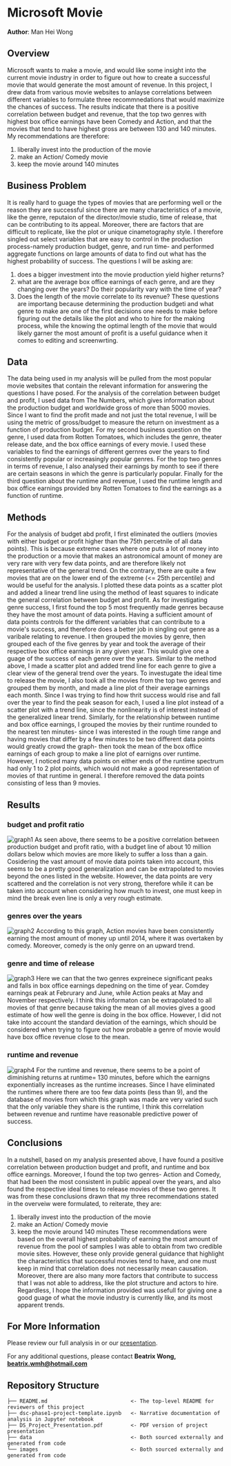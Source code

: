 # Microsoft Movie
**Author**: Man Hei Wong
## Overview
Microsoft wants to make a movie, and would like some insight into the current movie industry in order to figure out how to create a successful movie that would generate the most amount of revenue. In this project, I drew data from various movie websites to anlayse correlations between different variables to formulate three recommnedations that would maximize the chances of success. The results indicate that there is a positive correlation between budget and revenue, that the top two genres with highest box office earnings have been Comedy and Action, and that the movies that tend to have highest gross are between 130 and 140 minutes. My recommendations are therefore: 
1. liberally invest into the production of the movie
2. make an Action/ Comedy movie
3. keep the movie around 140 minutes
## Business Problem
It is really hard to guage the types of movies that are performing well or the reason they are successful since there are many characteristics of a movie, like the genre, reputaion of the director/movie studio, time of release, that can be contributing to its appeal. Moreover, there are factors that are difficult to replicate, like the plot or unique cinametography style. I therefore singled out select variables that are easy to control in the production process-namely production budget, genre, and run time- and performed aggregate functions on large amounts of data to find out what has the highest probability of success.
The questions I will be asking are:
1. does a bigger investment into the movie production yield higher returns?
2. what are the average box office earnings of each genre, and are they changing over the years? Do their popularity vary with the time of year?
3. Does the length of the movie correlate to its revenue?
These questions are importang because determining the production budgeti and what genre to make are one of the first decisions one needs to make before figuring out the details like the plot and who to hire for the making process, while the knowing the optimal length of the movie that would likely garner the most amount of profit is a useful guidance when it comes to editing and screenwrting.

## Data
The data being used in my analysis will be pulled from the most popular movie websites that contain the relevant information for answering the questions I have posed. For the analysis of the correlation between budget and profit, I used data from The Numbers, which gives information about the production budget and worldwide gross of more than 5000 movies. Since I want to find the profit made and not just the total revenue, I will be using the metric of gross/budget to measure the return on investment as a function of production budget.
For my second business question on the genre, I used data from Rotten Tomatoes, which includes the genre, theater release date, and the box office earnings of every movie. I used these variables to find the earnings of different gernres over the years to find consistently popular or increasingly popular genres. For the top two genres in terms of revenue, I also analysed their earnings by month to see if there are certain seasons in which the genre is particularly popular.
Finally for the third question about the runtime and revenue, I used the runtime length and box office earnings provided bny Rotten Tomatoes to find the earnings as a function of runtime.

## Methods
For the analysis of budget abd profit, I first eliminated the outliers (movies with either budget or profit higher than the 75th percetnile of all data points). This is because extreme cases where one puts a lot of money into the production or a movie that makes an astronomical amount of money are very rare with very few data points, and are therefore likely not representative of the general trend. On the contrary, there are quite a few movies that are on the lower end of the extreme (<= 25th percentile) and would be useful for the analysis. I plotted these data points as a scatter plot and added a linear trend line using the method of least squares to indicate the general correlation between budget and profit. 
As for investigating genre success, I first found the top 5 most frequently made genres because they have the most amount of data points. Having a sufficient amount of data points controls for the different variables that can contribute to a movie's success, and therefore does a better job in singling out genre as a varibale relating to revenue. I then grouped the movies by genre, then grouped each of the five genres by year and took the average of their respective box office earnings in any given year. This would give one a guage of the success of each genre over the years. Similar to the method above, I made a scatter plot and added trend line for each genre to give a clear view of the general trend over the years. To investugate the ideal time to release the movie, I also took all the movies from the top two genres and grouped them by month, and made a line plot of their average earnings each month. Since I was trying to find how thrit success would rise and fall over the year to find the peak season for each, I used a line plot instead of a scatter plot with a trend line, since the nonlinearity is of interest instead of the generalized linear trend.
Similarly, for the relationship between runtime and box office earnings, I grouped the movies by their runtime rounded to the nearest ten minutes- since I was interested in the rough time range and having movies that differ by a few minutes to be two different data points would greatly crowd the graph- then took the mean of the box office earnings of each group to make a line plot of earnigns over runtime. However, I noticed many data points on either ends of the runtime spectrum had only 1 to 2 plot points, which would not make a good representation of movies of that runtime in general. I therefore removed the data points consisting of less than 9 movies.

## Results
### budget and profit ratio
![graph1](viz1.png)
As seen above, there seems to be a positive correlation between production budget and profit ratio, with a budget line of about 10 million dollars below which movies are more likely to suffer a loss than a gain. 
Cosidering the vast amount of movie data points taken into account, this seems to be a pretty good generalization and can be extrapolated to movies beyond the ones listed in the website. However, the data points are very scattered and the correlation is not very strong, therefore while it can be taken into account when considering how much to invest, one must keep in mind the break even line is only a very rough estimate. 
### genres over the years
![graph2](viz2-1.png)
According to this graph, Action movies have been consistently earning the most amount of money up until 2014, where it was overtaken by comedy. Moreover, comedy is the only genre on an upward trend.
### genre and time of release
![graph3](viz2-2.png)
Here we can that the two genres expreinece significant peaks and falls in box office earnings depedning on the time of year. Comdey earnings peak at Februrary and June, while Action peaks at May and November respectively.
I think this informaton can be extrapolated to all movies of that genre because taking the mean of all movies gives a good estimate of how well the genre is doing in the box office. However, I did not take into account the standard deviation of the earnings, which should be considered when trying to figure out how probable a genre of movie would have box office revenue close to the mean. 
### runtime and revenue
![graph4](viz3.png)
For the runtime and revenue, there seems to be a point of diminishing returns at runtime= 130 minutes, before which the earnigns exponentially increases as the runtime increases.
Since I have eliminated the runtimes where there are too few data points (less than 9), and the database of movies from which this graph was made are very varied such that the only variable they share is the runtime, I think this correlation between revenue and runtime have reasonable predictive power of success.
## Conclusions
In a nutshell, based on my analysis presented above, I have found a positive correlation between production budget and profit, and runtime and box office earnings. Moreover, I found the top two genres- Action and Comedy, that had been the most consistent in public appeal over the years, and also found the respective ideal times to release movies of these two genres. It was from these conclusions drawn that my three recommendations stated in the overveiw were formulated, to reiterate, they are: 
1. liberally invest into the production of the movie
2. make an Action/ Comedy movie
3. keep the movie around 140 minutes
These recommendations were based on the overall highest probability of earning the most amount of revenue from the pool of samples I was able to obtain from two credible movie sites. However, these only provide general guidance that highlight the characteristics that successful movies tend to have, and one must keep in mind that correlation does not necessarily mean causation. Moreover, there are also many more factors that contribute to success that I was not able to address, like the plot structure and actors to hire. Regardless, I hope the information provided was usefull for giving one a good guage of what the movie industry is currently like, and its most apparent trends.

## For More Information

Please review our full analysis in [](./dsc-phase1-project-template.ipynb) or our [presentation](./DS_Project_Presentation.pdf).

For any additional questions, please contact **Beatrix Wong, beatrix.wmh@hotmail.com**

## Repository Structure
```
├── README.md                           <- The top-level README for reviewers of this project
├── dsc-phase1-project-template.ipynb   <- Narrative documentation of analysis in Jupyter notebook
├── DS_Project_Presentation.pdf         <- PDF version of project presentation
├── data                                <- Both sourced externally and generated from code
└── images                              <- Both sourced externally and generated from code
```